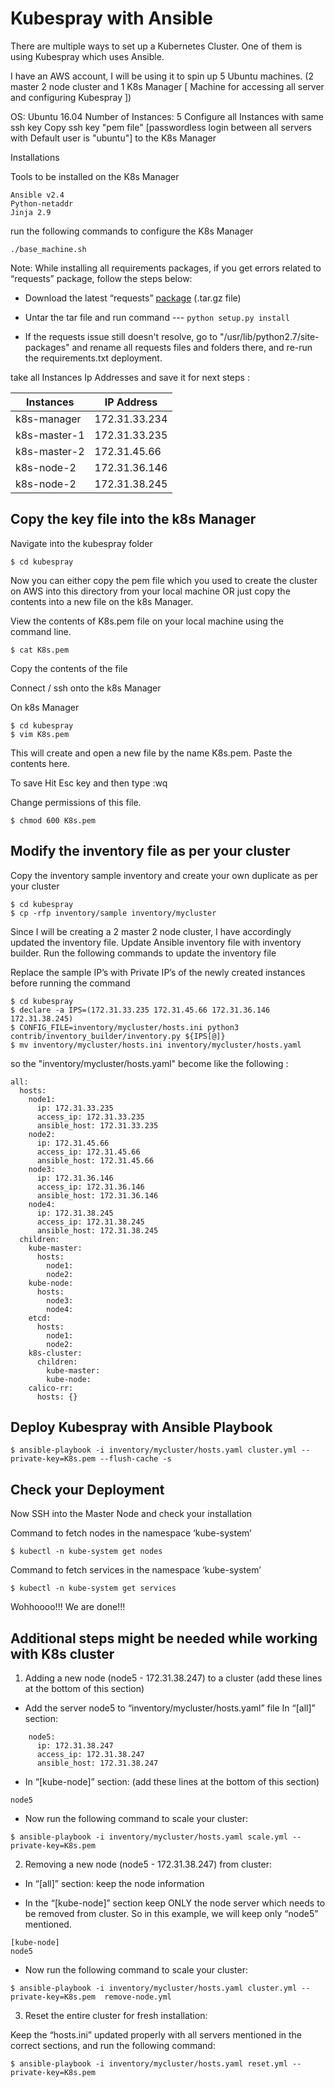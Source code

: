 # Kubespray with Ansible


There are multiple ways to set up a Kubernetes Cluster. One of them is using Kubespray which uses Ansible.

I have an AWS account, I will be using it to spin up 5 Ubuntu machines. (2 master 2 node cluster and 1 K8s Manager [ Machine for accessing all server and configuring Kubespray ])

OS: Ubuntu 16.04
Number of Instances: 5
Configure all Instances with same ssh key
Copy ssh key "pem file" [passwordless login between all servers with Default user is "ubuntu"] to the K8s Manager



Installations

Tools to be installed on the K8s Manager

    Ansible v2.4
    Python-netaddr
    Jinja 2.9

run the following commands to configure the K8s Manager

```
./base_machine.sh
```

Note:   While installing all requirements packages, if you get errors related to “requests” package, follow the steps below:

-  Download the latest “requests” [package](https://pypi.org/project/requests/#files) (.tar.gz file)

-  Untar the tar file and run command ---  ```python setup.py install```

-  If the requests issue still doesn't resolve, go to "/usr/lib/python2.7/site-packages" and rename all requests files and folders there, and re-run the requirements.txt deployment.




take all Instances Ip Addresses and save it for next steps :

| Instances                  | IP Address                                      | 
| -----------------------    | ---------------------------------------------   |
|  k8s-manager   |  172.31.33.234  |
|  k8s-master-1   |  172.31.33.235  |
|  k8s-master-2    |  172.31.45.66  |
|  k8s-node-2   |  172.31.36.146  |
|  k8s-node-2   |  172.31.38.245  |



## Copy the key file into the k8s Manager
Navigate into the kubespray folder

```
$ cd kubespray
```

Now you can either copy the pem file which you used to create the cluster on AWS into this directory from your local machine OR just copy the contents into a new file on the k8s Manager.

View the contents of K8s.pem file on your local machine using the command line.

```
$ cat K8s.pem
```

Copy the contents of the file

Connect / ssh onto the k8s Manager

On k8s Manager

```
$ cd kubespray
$ vim K8s.pem
```

This will create and open a new file by the name K8s.pem. Paste the contents here.

To save Hit Esc key and then type :wq

Change permissions of this file.

```
$ chmod 600 K8s.pem
```

## Modify the inventory file as per your cluster

Copy the inventory sample inventory and create your own duplicate as per your cluster

```
$ cd kubespray
$ cp -rfp inventory/sample inventory/mycluster
```

Since I will be creating a 2 master 2 node cluster, I have accordingly updated the inventory file. Update Ansible inventory file with inventory builder. Run the following commands to update the inventory file

Replace the sample IP’s with Private IP’s of the newly created instances before running the command

```
$ cd kubespray
$ declare -a IPS=(172.31.33.235 172.31.45.66 172.31.36.146 172.31.38.245)
$ CONFIG_FILE=inventory/mycluster/hosts.ini python3 contrib/inventory_builder/inventory.py ${IPS[@]}
$ mv inventory/mycluster/hosts.ini inventory/mycluster/hosts.yaml
```

so the "inventory/mycluster/hosts.yaml" become like the following :

```
all:
  hosts:
    node1:
      ip: 172.31.33.235
      access_ip: 172.31.33.235
      ansible_host: 172.31.33.235
    node2:
      ip: 172.31.45.66
      access_ip: 172.31.45.66
      ansible_host: 172.31.45.66
    node3:
      ip: 172.31.36.146
      access_ip: 172.31.36.146
      ansible_host: 172.31.36.146
    node4:
      ip: 172.31.38.245
      access_ip: 172.31.38.245
      ansible_host: 172.31.38.245
  children:
    kube-master:
      hosts:
        node1:
        node2:
    kube-node:
      hosts:
        node3:
        node4:
    etcd:
      hosts:
        node1:
        node2:
    k8s-cluster:
      children:
        kube-master:
        kube-node:
    calico-rr:
      hosts: {}
```



## Deploy Kubespray with Ansible Playbook

```
$ ansible-playbook -i inventory/mycluster/hosts.yaml cluster.yml --private-key=K8s.pem --flush-cache -s
```


## Check your Deployment
Now SSH into the Master Node and check your installation

Command to fetch nodes in the namespace ‘kube-system’

```
$ kubectl -n kube-system get nodes
```

Command to fetch services in the namespace ‘kube-system’

```
$ kubectl -n kube-system get services
```

Wohhoooo!!! We are done!!!


## Additional steps might be needed while working with K8s cluster

1.  Adding a new node (node5 - 172.31.38.247) to a cluster (add these lines at the bottom of this section)

-  Add the server node5 to “inventory/mycluster/hosts.yaml” file
  In “[all]” section:

```
    node5:
      ip: 172.31.38.247
      access_ip: 172.31.38.247
      ansible_host: 172.31.38.247
```

- In “[kube-node]” section: (add these lines at the bottom of this section)

```
node5
```

- Now run the following command to scale your cluster:
```
$ ansible-playbook -i inventory/mycluster/hosts.yaml scale.yml --private-key=K8s.pem
```


2. Removing a new node (node5 - 172.31.38.247) from cluster:

- In “[all]” section: keep the node information

- In the “[kube-node]” section keep ONLY the node server which needs to be removed from cluster. So in this example, we will keep only “node5” mentioned. 

```
[kube-node]
node5
```
- Now run the following command to scale your cluster:
```
$ ansible-playbook -i inventory/mycluster/hosts.yaml cluster.yml --private-key=K8s.pem  remove-node.yml
```

3. Reset the entire cluster for fresh installation:

Keep the “hosts.ini” updated properly with all servers mentioned in the correct sections, and run   the following command:

```
$ ansible-playbook -i inventory/mycluster/hosts.yaml reset.yml --private-key=K8s.pem
```
